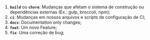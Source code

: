 1. **`build`** ou **`chore`**: Mudanças que afetam o sistema de construção ou dependências externas (Ex.: gulp, broccoli, npm);
2. **`ci`**: Mudanças em nossos arquivos e scripts de configuração de CI;
3. **`docs`**: Documentation only changes;
4. **`feat`**: Um novo Feature;
5. **`fix`**: Uma correção de bug;
